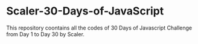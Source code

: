 # Scaler-30-Days-of-JavaScript

This repository coontains all the codes of 30 Days of Javascript Challenge from Day 1 to Day 30 by Scaler.
